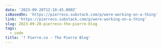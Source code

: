 ```yaml
---
date: '2023-09-20T12:10:45.000Z'
isBasedOn: 'https://pierreco.substack.com/p/were-working-on-a-thing'
link: 'https://pierreco.substack.com/p/were-working-on-a-thing'
slug: 2023-09-20-pierreco-the-pierre-blog
tags:
  - code
title: '? Pierre.co - The Pierre Blog'
---
```



